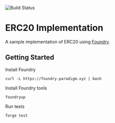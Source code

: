 ![Build Status](https://github.com/tlulu/erc20/actions/workflows/test.yml/badge.svg)

# ERC20 Implementation

A sample implementation of ERC20 using [Foundry](https://github.com/foundry-rs/foundry).

## Getting Started
Install Foundry
```
curl -L https://foundry.paradigm.xyz | bash
```

Install Foundry tools
```
foundryup
```

Run tests
```
forge test
```